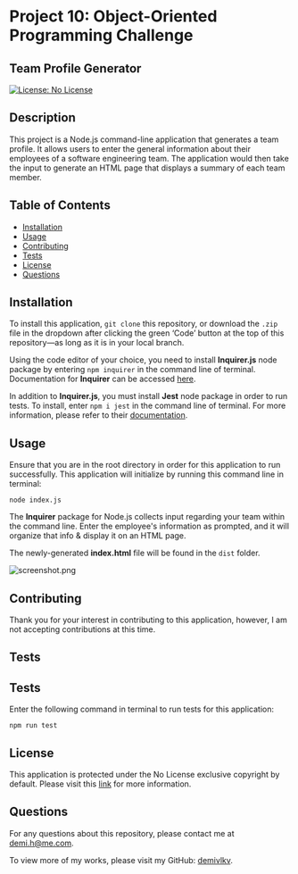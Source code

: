 # Project 10: Object-Oriented Programming Challenge

## Team Profile Generator
[![License: No License](https://img.shields.io/badge/License-No_License-red)](https://choosealicense.com/no-permission/)

## Description
This project is a Node.js command-line application that generates a team profile. It allows users to enter the general information about their employees of a software engineering team. The application would then take the input to generate an HTML page that displays a summary of each team member.

## Table of Contents
- [Installation](#installation)
- [Usage](#usage)
- [Contributing](#contributing)
- [Tests](#tests)
- [License](#license)
- [Questions](#questions)

## Installation
To install this application, `git clone` this repository, or download the `.zip` file in the dropdown after clicking the green ‘Code’ button at the top of this repository—as long as it is in your local branch.

Using the code editor of your choice, you need to install **Inquirer.js** node package by entering `npm inquirer` in the command line of terminal. Documentation for **Inquirer** can be accessed [here](https://www.npmjs.com/package/inquirer).

In addition to **Inquirer.js**, you must install **Jest** node package in order to run tests. To install, enter `npm i jest` in the command line of terminal. For more information, please refer to their [documentation](https://jestjs.io/docs/getting-started).

## Usage
Ensure that you are in the root directory in order for this application to run successfully. This application will initialize by running this command line in terminal:
```
node index.js
```
The **Inquirer** package for Node.js collects input regarding your team within the command line. Enter the employee's information as prompted, and it will organize that info & display it on an HTML page.

The newly-generated **index.html** file will be found in the `dist` folder.

![screenshot.png](/../main/assets/images/screenshot.png)

## Contributing
Thank you for your interest in contributing to this application, however, I am not accepting contributions at this time.

## Tests
## Tests
Enter the following command in terminal to run tests for this application:
```
npm run test
```

## License
This application is protected under the No License exclusive copyright by default. Please visit this [link](https://choosealicense.com/no-permission/) for more information.

## Questions
For any questions about this repository, please contact me at [demi.h@me.com](mailto:demi.h@me.com).

To view more of my works, please visit my GitHub: [demivlkv](https://github.com/demivlkv).
  